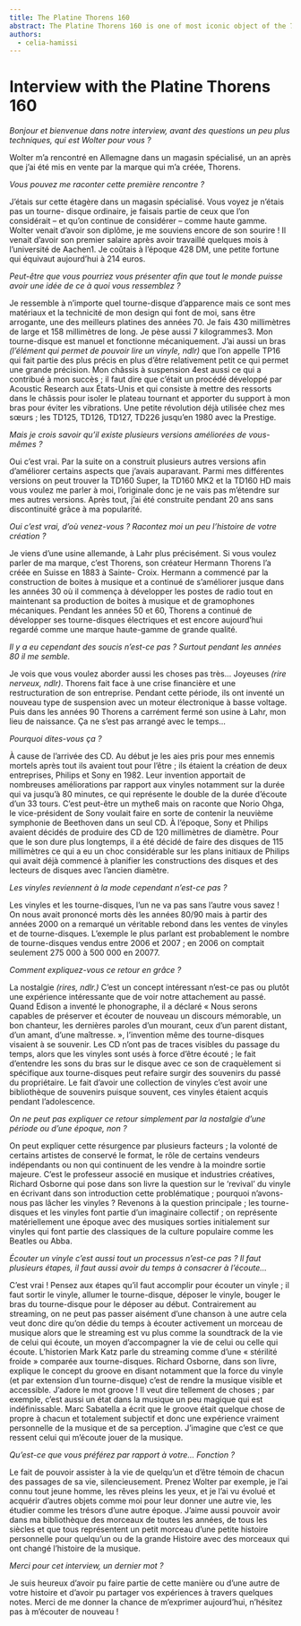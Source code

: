 ```yaml
---
title: The Platine Thorens 160
abstract: The Platine Thorens 160 is one of most iconic object of the 70s, and still is considered to be a masterpiece of sound-engineering.
authors:
  - celia-hamissi
---
```




# Interview with the Platine Thorens 160 
*Bonjour et bienvenue dans notre interview, avant des questions un peu plus techniques, qui est Wolter pour vous ?*

Wolter m’a rencontré en Allemagne dans un magasin spécialisé, un an après que j’ai été mis en vente par la marque qui m’a créée, Thorens.

*Vous pouvez me raconter cette première rencontre ?*

J’étais sur cette étagère dans un magasin spécialisé. Vous voyez je n’étais pas un tourne- disque ordinaire, je faisais partie de ceux que l’on considérait – et qu’on continue de considérer – comme haute gamme. Wolter venait d’avoir son diplôme, je me souviens encore de son sourire ! Il venait d’avoir son premier salaire après avoir travaillé quelques mois à l’université de Aachen1. Je coûtais à l’époque 428 DM, une petite fortune qui équivaut aujourd’hui à 214 euros.

*Peut-être que vous pourriez vous présenter afin que tout le monde puisse avoir une idée de ce à quoi vous ressemblez ?*

Je ressemble à n’importe quel tourne-disque d’apparence mais ce sont mes matériaux et la technicité de mon design qui font de moi, sans être arrogante, une des meilleurs platines des années 70. Je fais 430 millimètres de large et 158 millimètres de long. Je pèse aussi 7 kilogrammes3. Mon tourne-disque est manuel et fonctionne mécaniquement. J’ai aussi un bras *(l’élément qui permet de pouvoir lire un vinyle, ndlr)* que l’on appelle TP16 qui fait partie des plus précis en plus d’être relativement petit ce qui permet une grande précision. Mon châssis à suspension 4est aussi ce qui a contribué à mon succès ; il faut dire que c’était un procédé développé par Acoustic Research aux États-Unis et qui consiste à mettre des ressorts dans le châssis pour isoler le plateau tournant et apporter du support à mon bras pour éviter les vibrations. Une petite révolution déjà utilisée chez mes sœurs ; les TD125, TD126, TD127, TD226 jusqu’en 1980 avec la Prestige.

*Mais je crois savoir qu’il existe plusieurs versions améliorées de vous-mêmes ?*

Oui c’est vrai. Par la suite on a construit plusieurs autres versions afin d’améliorer certains aspects que j’avais auparavant. Parmi mes différentes versions on peut trouver la TD160 Super, la TD160 MK2 et la TD160 HD mais vous voulez me parler à moi, l’originale donc je ne vais pas m’étendre sur mes autres versions. Après tout, j’ai été construite pendant 20 ans sans discontinuité grâce à ma popularité.

*Oui c’est vrai, d’où venez-vous ? Racontez moi un peu l’histoire de votre création ?*

Je viens d’une usine allemande, à Lahr plus précisément. Si vous voulez parler de ma marque, c’est Thorens, son créateur Hermann Thorens l’a créée en Suisse en 1883 à Sainte- Croix. Hermann a commencé par la construction de boites à musique et a continué de s’améliorer jusque dans les années 30 où il commença à développer les postes de radio tout en maintenant sa production de boites à musique et de gramophones mécaniques. Pendant les années 50 et 60, Thorens a continué de développer ses tourne-disques électriques et est encore aujourd’hui regardé comme une marque haute-gamme de grande qualité.

*Il y a eu cependant des soucis n’est-ce pas ? Surtout pendant les années 80 il me semble.*

Je vois que vous voulez aborder aussi les choses pas très... Joyeuses *(rire nerveux, ndlr)*. Thorens fait face à une crise financière et une restructuration de son entreprise. Pendant cette période, ils ont inventé un nouveau type de suspension avec un moteur électronique à basse voltage. Puis dans les années 90 Thorens a carrément fermé son usine à Lahr, mon lieu de naissance. Ça ne s’est pas arrangé avec le temps...

*Pourquoi dites-vous ça ?*

À cause de l’arrivée des CD. Au début je les aies pris pour mes ennemis mortels après tout ils avaient tout pour l’être ; ils étaient la création de deux entreprises, Philips et Sony en 1982. Leur invention apportait de nombreuses améliorations par rapport aux vinyles notamment sur la durée qui va jusqu’à 80 minutes, ce qui représente le double de la durée d’écoute d’un 33 tours. C’est peut-être un mythe6 mais on raconte que Norio Ohga, le vice-président de Sony voulait faire en sorte de contenir la neuvième symphonie de Beethoven dans un seul CD. À l’époque, Sony et Philips avaient décidés de produire des CD de 120 millimètres de diamètre. Pour que le son dure plus longtemps, il a été décidé de faire des disques de 115 millimètres ce qui a eu un choc considérable sur les plans initiaux de Philips qui avait déjà commencé à planifier les constructions des disques et des lecteurs de disques avec l’ancien diamètre.

*Les vinyles reviennent à la mode cependant n’est-ce pas ?*

Les vinyles et les tourne-disques, l’un ne va pas sans l’autre vous savez ! On nous avait prononcé morts dès les années 80/90 mais à partir des années 2000 on a remarqué un véritable rebond dans les ventes de vinyles et de tourne-disques. L’exemple le plus parlant est probablement le nombre de tourne-disques vendus entre 2006 et 2007 ; en 2006 on comptait seulement 275 000 à 500 000 en 20077.

*Comment expliquez-vous ce retour en grâce ?*

La nostalgie *(rires, ndlr.)* C’est un concept intéressant n’est-ce pas ou plutôt une expérience intéressante que de voir notre attachement au passé. Quand Edison a inventé le phonographe, il a déclaré « Nous serons capables de préserver et écouter de nouveau un discours mémorable, un bon chanteur, les dernières paroles d’un mourant, ceux d’un parent distant, d’un amant, d’une maîtresse. », l’invention même des tourne-disques visaient à se souvenir. Les CD n’ont pas de traces visibles du passage du temps, alors que les vinyles sont usés à force d’être écouté ; le fait d’entendre les sons du bras sur le disque avec ce son de craquèlement si spécifique aux tourne-disques peut refaire surgir des souvenirs du passé du propriétaire. Le fait d’avoir une collection de vinyles c’est avoir une bibliothèque de souvenirs puisque souvent, ces vinyles étaient acquis pendant l’adolescence.

*On ne peut pas expliquer ce retour simplement par la nostalgie d’une période ou d’une époque, non ?*

On peut expliquer cette résurgence par plusieurs facteurs ; la volonté de certains artistes de conservé le format, le rôle de certains vendeurs indépendants ou non qui continuent de les vendre à la moindre sortie majeure. C’est le professeur associé en musique et industries créatives, Richard Osborne qui pose dans son livre la question sur le ‘revival’ du vinyle en écrivant dans son introduction cette problématique ; pourquoi n’avons-nous pas lâcher les vinyles ? Revenons à la question principale ; les tourne-disques et les vinyles font partie d’un imaginaire collectif ; on représente matériellement une époque avec des musiques sorties initialement sur vinyles qui font partie des classiques de la culture populaire comme les Beatles ou Abba.

*Écouter un vinyle c’est aussi tout un processus n’est-ce pas ? Il faut plusieurs étapes, il faut aussi avoir du temps à consacrer à l’écoute...*

C’est vrai ! Pensez aux étapes qu’il faut accomplir pour écouter un vinyle ; il faut sortir le vinyle, allumer le tourne-disque, déposer le vinyle, bouger le bras du tourne-disque pour le déposer au début. Contrairement au streaming, on ne peut pas passer aisément d’une chanson à une autre cela veut donc dire qu’on dédie du temps à écouter activement un morceau de musique alors que le streaming est vu plus comme la soundtrack de la vie de celui qui écoute, un moyen d’accompagner la vie de celui ou celle qui écoute. L’historien Mark Katz parle du streaming comme d’une « stérilité froide » comparée aux tourne-disques. Richard Osborne, dans son livre, explique le concept du groove en disant notamment que la force du vinyle (et par extension d’un tourne-disque) c’est de rendre la musique visible et accessible. J’adore le mot groove ! Il veut dire tellement de choses ; par exemple, c’est aussi un état dans la musique un peu magique qui est indéfinissable. Marc Sabatella a écrit que le groove était quelque chose de propre à chacun et totalement subjectif et donc une expérience vraiment personnelle de la musique et de sa perception. J’imagine que c’est ce que ressent celui qui m’écoute jouer de la musique.

*Qu’est-ce que vous préférez par rapport à votre... Fonction ?*

Le fait de pouvoir assister à la vie de quelqu’un et d’être témoin de chacun des passages de sa vie, silencieusement. Prenez Wolter par exemple, je l’ai connu tout jeune homme, les rêves pleins les yeux, et je l’ai vu évolué et acquérir d’autres objets comme moi pour leur donner une autre vie, les étudier comme les trésors d’une autre époque. J’aime aussi pouvoir avoir dans ma bibliothèque des morceaux de toutes les années, de tous les siècles et que tous représentent un petit morceau d’une petite histoire personnelle pour quelqu’un ou de la grande Histoire avec des morceaux qui ont changé l’histoire de la musique.

*Merci pour cet interview, un dernier mot ?*

Je suis heureux d’avoir pu faire partie de cette manière ou d’une autre de votre histoire et d’avoir pu partager vos expériences à travers quelques notes. Merci de me donner la chance de m’exprimer aujourd’hui, n’hésitez pas à m’écouter de nouveau !
